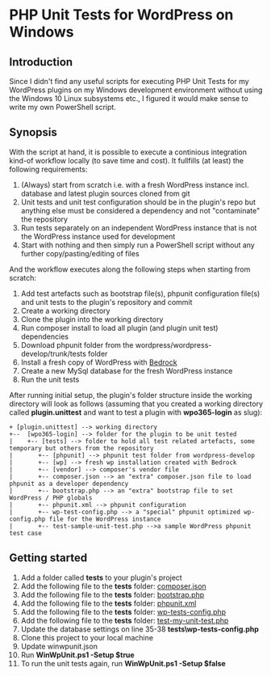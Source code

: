 # PHP Unit Tests for WordPress on Windows

## Introduction

Since I didn't find any useful scripts for executing PHP Unit Tests for my WordPress plugins on my Windows development environment without using the Windows 10 Linux subsystems etc., I figured it would make sense to write my own PowerShell script.

## Synopsis

With the script at hand, it is possible to execute a continious integration kind-of workflow locally (to save time and cost). It fullfills (at least) the following requirements:

1. (Always) start from scratch i.e. with a fresh WordPress instance incl. database and latest plugin sources cloned from git
2. Unit tests and unit test configuration should be in the plugin's repo but anything else must be considered a dependency and not "contaminate" the repository
3. Run tests separately on an independent WordPress instance that is not the WordPress instance used for development
4. Start with nothing and then simply run a PowerShell script without any further copy/pasting/editing of files

And the workflow executes along the following steps when starting from scratch:

1. Add test artefacts such as bootstrap file(s), phpunit configuration file(s) and unit tests to the plugin's repository and commit
2. Create a working directory
3. Clone the plugin into the working directory
4. Run composer install to load all plugin (and plugin unit test) dependencies
5. Download phpunit folder from the wordpress/wordpress-develop/trunk/tests folder
6. Install a fresh copy of WordPress with [Bedrock](https://roots.io/bedrock/)
7. Create a new MySql database for the fresh WordPress instance
8. Run the unit tests

After running initial setup, the plugin's folder structure inside the working directory will look as follows (assuming that you created a working directory called **plugin.unittest** and want to test a plugin with **wpo365-login** as slug):

```code
+ [plugin.unittest] --> working directory
+--  [wpo365-login] --> folder for the plugin to be unit tested
|    +-- [tests] --> folder to hold all test related artefacts, some temporary but others from the repository
|       +-- [phpunit] --> phpunit test folder from wordpress-develop
|       +-- [wp] --> fresh wp installation created with Bedrock
|       +-- [vendor] --> composer's vendor file
|       +-- composer.json --> an "extra" composer.json file to load phpunit as a developer dependency
|       +-- bootstrap.php --> an "extra" bootstrap file to set WordPress / PHP globals
|       +-- phpunit.xml --> phpunit configuration
|       +-- wp-test-config.php --> a "special" phpunit optimized wp-config.php file for the WordPress instance
|       +-- test-sample-unit-test.php -->a sample WordPress phpunit test case
```

## Getting started

1. Add a folder called **tests** to your plugin's project
2. Add the following file to the **tests** folder: [composer.json](sample.files/composer.json)
3. Add the following file to the **tests** folder: [bootstrap.php](sample.files/bootstrap.php)
4. Add the following file to the **tests** folder: [phpunit.xml](sample.files/phpunit.xml)
5. Add the following file to the **tests** folder: [wp-tests-config.php](sample.files/wp-tests-config.php)
6. Add the following file to the **tests** folder: [test-my-unit-test.php](sample.files/test-my-unit-test.php)
7. Update the database settings on line 35-38 **tests\wp-tests-config.php**
8. Clone this project to your local machine
9. Update winwpunit.json
10. Run **WinWpUnit.ps1 -Setup $true**
11. To run the unit tests again, run **WinWpUnit.ps1 -Setup $false**